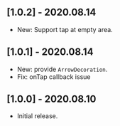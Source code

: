 ## [1.0.2] - 2020.08.14

* New: Support tap at empty area.


## [1.0.1] - 2020.08.14

* New: provide `ArrowDecoration`.
* Fix: onTap callback issue


## [1.0.0] - 2020.08.10

* Initial release.
